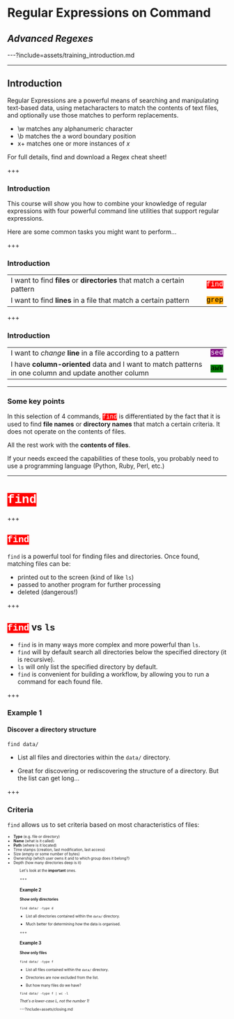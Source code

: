 # Regular Expressions on Command
## <em>Advanced Regexes</em>

---?include=assets/training_introduction.md

---
## Introduction

Regular Expressions are a powerful means of searching and manipulating text-based data, using metacharacters to match the contents of text files, and optionally use those matches to perform replacements.

<ul>
<li>\w matches any alphanumeric character</li><!-- .element: class="fragment" -->
<li>\b matches the a word boundary position</li><!-- .element: class="fragment" -->
<li>x+ matches one or more instances of <em>x</em></li><!-- .element: class="fragment" -->
</ul>

For full details, find and download a Regex cheat sheet!<!-- .element: class="fragment" -->

+++

### Introduction

This course will show you how to combine your knowledge of regular expressions with four powerful command line utilities that support regular expressions.

Here are some common tasks you might want to perform…

+++

### Introduction

<table>
	<tr>
		<td>I want to find <strong>files</strong> or <strong>directories</strong> that match a certain pattern</td>
		<td><span style="font-family: Courier, monospace; background-color: red; color: white">find</span><!-- .element: class="fragment" --></td>
	</tr>
	<tr>
		<td>I want to find <strong>lines</strong> in a file that match a certain pattern</td>
		<td><span style="font-family: Courier, monospace; background-color: orange; color: black">grep</span><!-- .element: class="fragment" --></td>
	</tr>
</table>

+++

### Introduction

<table>
	<tr>
		<td>I want to <em>change</em> <strong>line</strong> in a file according to a pattern</td>
		<td><span style="font-family: Courier, monospace; background-color: purple; color: white">sed</span><!-- .element: class="fragment" --></td>
	</tr>
	<tr>
		<td>I have <strong>column-oriented</strong> data and I want to match patterns in one column and update another column</td>
		<td><span style="font-family: Courier, monospace; background-color: green; color: black">awk</span><!-- .element: class="fragment" --></td>
	</tr>
</table>

---

### Some key points

In this selection of 4 commands, <span style="font-family: Courier, monospace; background-color: red; color: white">find</span> is differentiated by the fact that it is used to find <b>file names</b> or <b>directory names</b> that match a certain criteria. It does not operate on the contents of files. 

All the rest work with the <b>contents of files</b>.

If your needs exceed the capabilities of these tools, you probably need to use a programming language (Python, Ruby, Perl, etc.)

---
# <span style="font-family: Courier, monospace; background-color: red; color: white">find</span>

+++

## <span style="font-family: Courier, monospace; background-color: red; color: white">find</span>

`find` is a powerful tool for finding files and directories.
Once found, matching files can be:

- printed out to the screen (kind of like `ls`)
- passed to another program for further processing
- deleted (dangerous!)

+++

## <span style="font-family: Courier, monospace; background-color: red; color: white">find</span> vs <span style="font-family: Courier, monospace">ls</span>

- `find` is in many ways more complex and more powerful than `ls`.
- `find` will by default search all directories below the specified directory (it is recursive). 
- `ls` will only list the specified directory by default.
- `find` is convenient for building a workflow, by allowing you to run a command for each found file.
 
+++ 

### Example 1
#### Discover a directory structure

`find data/`

- List all files and directories within the `data/` directory.

- Great for discovering or rediscovering the structure of a directory. But the list can get long…

+++

### Criteria

`find` allows us to set criteria based on most characteristics of files:

<ul style="font-size: 0.6em;">
<li><strong>Type</strong> (e.g. file or directory)</li>
<li><strong>Name</strong> (what is it called)</li>
<li><strong>Path</strong> (where is it located)</li>
<li>Time stamps  (creation, last modification, last access)</li>
<li>Size (empty or some number of bytes)</li>
<li>Ownership (which user owns it and to which group does it belong?)</li>
<li>Depth (how many directories deep is it)</li>
<ul>

Let's look at the <strong>important</strong> ones.

+++

### Example 2
#### Show only directories

`find data/ -type d`

- List all directories contained within the `data/` directory.

- Much better for determining how the data is organised.

+++

### Example 3
#### Show only files

`find data/ -type f`

- List all files contained within the `data/` directory. 
- Directories are now excluded from the list.

- But how many files do we have?

`find data/ -type f | wc -l`

<em>That's a lower-case L, not the number 1!</em>

---?include=assets/closing.md